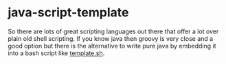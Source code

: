 java-script-template
====================

So there are lots of great scripting languages out there that offer a lot over plain old shell scripting. If you know java
then groovy is very close and a good option but there is the alternative to write pure java by embedding it into a bash script
 like [template.sh](https://github.com/davidmoten/java-script-template/blob/master/template.sh).
